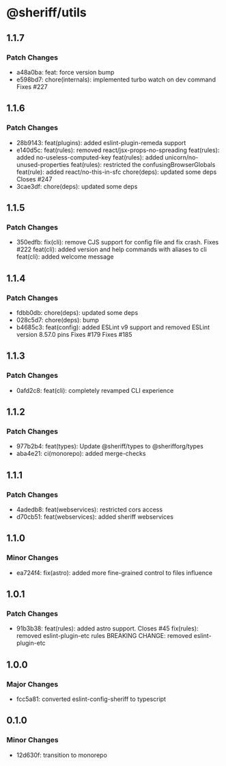 # @sheriff/utils

## 1.1.7

### Patch Changes

- a48a0ba: feat: force version bump
- e598bd7: chore(internals): implemented turbo watch on dev command
  Fixes #227

## 1.1.6

### Patch Changes

- 28b9143: feat(plugins): added eslint-plugin-remeda support
- e140d5c: feat(rules): removed react/jsx-props-no-spreading
  feat(rules): added no-useless-computed-key
  feat(rules): added unicorn/no-unused-properties
  feat(rules): restricted the confusingBrowserGlobals
  feat(rule): added react/no-this-in-sfc
  chore(deps): updated some deps
  Closes #247
- 3cae3df: chore(deps): updated some deps

## 1.1.5

### Patch Changes

- 350edfb: fix(cli): remove CJS support for config file and fix crash. Fixes #222
  feat(cli): added version and help commands with aliases to cli
  feat(cli): added welcome message

## 1.1.4

### Patch Changes

- fdbb0db: chore(deps): updated some deps
- 028c5d7: chore(deps): bump
- b4685c3: feat(config): added ESLint v9 support and removed ESLint version 8.57.0 pins
  Fixes #179
  Fixes #185

## 1.1.3

### Patch Changes

- 0afd2c8: feat(cli): completely revamped CLI experience

## 1.1.2

### Patch Changes

- 977b2b4: feat(types): Update @sheriff/types to @sherifforg/types
- aba4e21: ci(monorepo): added merge-checks

## 1.1.1

### Patch Changes

- 4adedb8: feat(webservices): restricted cors access
- d70cb51: feat(webservices): added sheriff webservices

## 1.1.0

### Minor Changes

- ea724f4: fix(astro): added more fine-grained control to files influence

## 1.0.1

### Patch Changes

- 91b3b38: feat(rules): added astro support. Closes #45
  fix(rules): removed eslint-plugin-etc rules
  BREAKING CHANGE: removed eslint-plugin-etc

## 1.0.0

### Major Changes

- fcc5a81: converted eslint-config-sheriff to typescript

## 0.1.0

### Minor Changes

- 12d630f: transition to monorepo
